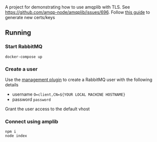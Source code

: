 A project for demonstrating how to use amqplib with TLS. See https://github.com/amqp-node/amqplib/issues/696. Follow [this guide](https://www.rabbitmq.com/ssl.html#manual-certificate-generation) to generate new certs/keys 

## Running

### Start RabbitMQ

```
docker-compose up
```

### Create a user

Use the [management plugin](http://localhost:15672/#/users) to create a RabbitMQ user with the following details

- username `O=client,CN=${YOUR LOCAL MACHINE HOSTNAME}`
- password `password`

Grant the user access to the default vhost

### Connect using amplib

```
npm i
node index
```
